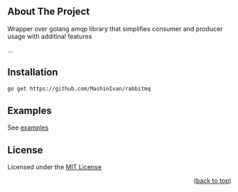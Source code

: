 <!-- Description -->
## About The Project

Wrapper over golang amqp library that simplifies consumer and producer usage with additinal features


...

## Installation

```sh
go get https://github.com/MashinIvan/rabbitmq
```

<!-- USAGE EXAMPLES -->
## Examples

See [examples](https://github.com/MashinIvan/rabbitmq/tree/main/examples)


<!-- LICENSE -->
## License

Licensed under the [MIT License](https://github.com/MashinIvan/rabbitmq/blob/main/LICENSE)

<p align="right">(<a href="#readme-top">back to top</a>)</p>

